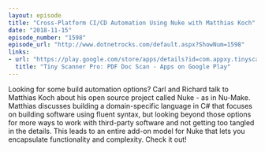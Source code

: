 ```yaml
---
layout: episode
title: "Cross-Platform CI/CD Automation Using Nuke with Matthias Koch"
date: "2018-11-15"
episode_number: "1598"
episode_url: "http://www.dotnetrocks.com/default.aspx?ShowNum=1598"
links:
- url: "https://play.google.com/store/apps/details?id=com.appxy.tinyscan"
  title: "Tiny Scanner Pro: PDF Doc Scan - Apps on Google Play"
---
```


Looking for some build automation options? Carl and Richard talk to Matthias Koch about his open source project called Nuke - as in Nu-Make. Matthias discusses building a domain-specific language in C# that focuses on building software using fluent syntax, but looking beyond those options for more ways to work with third-party software and not getting too tangled in the details. This leads to an entire add-on model for Nuke that lets you encapsulate functionality and complexity. Check it out!
